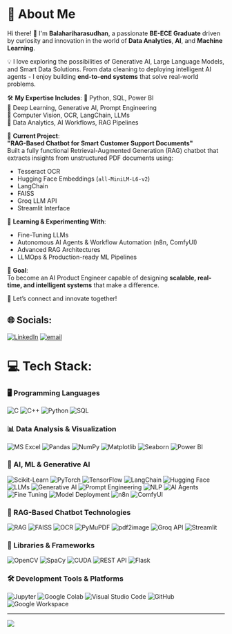 # 💫 About Me

Hi there! 👋 I'm **Balahariharasudhan**, a passionate **BE-ECE Graduate** driven by curiosity and innovation in the world of **Data Analytics**, **AI**, and **Machine Learning**.

💡 I love exploring the possibilities of Generative AI, Large Language Models, and Smart Data Solutions. From data cleaning to deploying intelligent AI agents - I enjoy building **end-to-end systems** that solve real-world problems.

🛠️ **My Expertise Includes**:
 🔹 Python, SQL, Power BI  
 🔹 Deep Learning, Generative AI, Prompt Engineering  
 🔹 Computer Vision, OCR, LangChain, LLMs  
 🔹 Data Analytics, AI Workflows, RAG Pipelines

🚀 **Current Project**:  
**"RAG-Based Chatbot for Smart Customer Support Documents"**  
Built a fully functional Retrieval-Augmented Generation (RAG) chatbot that extracts insights from unstructured PDF documents using:
- Tesseract OCR  
- Hugging Face Embeddings (`all-MiniLM-L6-v2`)  
- LangChain  
- FAISS  
- Groq LLM API  
- Streamlit Interface  

🌱 **Learning & Experimenting With**:
- Fine-Tuning LLMs  
- Autonomous AI Agents & Workflow Automation (n8n, ComfyUI)  
- Advanced RAG Architectures  
- LLMOps & Production-ready ML Pipelines

🎯 **Goal**:  
To become an AI Product Engineer capable of designing **scalable, real-time, and intelligent systems** that make a difference.

🔗 Let’s connect and innovate together!

## 🌐 Socials:
[![LinkedIn](https://img.shields.io/badge/LinkedIn-%230077B5.svg?logo=linkedin&logoColor=white)](https://linkedin.com/in/balahariharasudhant) [![email](https://img.shields.io/badge/Email-D14836?logo=gmail&logoColor=white)](mailto:balahariharasudhan6095@gmail.com) 

# 💻 Tech Stack:

### 🖥️ Programming Languages
![C](https://img.shields.io/badge/C-%2300599C.svg?style=for-the-badge&logo=c&logoColor=white)
![C++](https://img.shields.io/badge/C++-%2300599C.svg?style=for-the-badge&logo=c%2B%2B&logoColor=white)
![Python](https://img.shields.io/badge/Python-3670A0?style=for-the-badge&logo=python&logoColor=ffdd54)
![SQL](https://img.shields.io/badge/SQL-4479A1?style=for-the-badge&logo=sqlite&logoColor=white)

### 📊 Data Analysis & Visualization
![MS Excel](https://img.shields.io/badge/MS%20Excel-217346?style=for-the-badge&logo=microsoft-excel&logoColor=white)
![Pandas](https://img.shields.io/badge/Pandas-%23150458.svg?style=for-the-badge&logo=pandas&logoColor=white)
![NumPy](https://img.shields.io/badge/NumPy-%23013243.svg?style=for-the-badge&logo=numpy&logoColor=white)
![Matplotlib](https://img.shields.io/badge/Matplotlib-ffffff.svg?style=for-the-badge&logo=matplotlib&logoColor=black)
![Seaborn](https://img.shields.io/badge/Seaborn-3776AB.svg?style=for-the-badge&logo=python&logoColor=white)
![Power BI](https://img.shields.io/badge/PowerBI-F2C811?style=for-the-badge&logo=powerbi&logoColor=black)

### 🤖 AI, ML & Generative AI
![Scikit-Learn](https://img.shields.io/badge/Scikit--Learn-F7931E?style=for-the-badge&logo=scikit-learn&logoColor=white)
![PyTorch](https://img.shields.io/badge/PyTorch-EE4C2C?style=for-the-badge&logo=PyTorch&logoColor=white)
![TensorFlow](https://img.shields.io/badge/TensorFlow-FF6F00?style=for-the-badge&logo=tensorflow&logoColor=white)
![LangChain](https://img.shields.io/badge/LangChain-000000?style=for-the-badge&logo=langchain&logoColor=white)
![Hugging Face](https://img.shields.io/badge/HuggingFace-FFD21F?style=for-the-badge&logo=huggingface&logoColor=black)
![LLMs](https://img.shields.io/badge/LLM-4B0082?style=for-the-badge&logo=openai&logoColor=white)
![Generative AI](https://img.shields.io/badge/GenerativeAI-DD1B16?style=for-the-badge&logo=python&logoColor=white)
![Prompt Engineering](https://img.shields.io/badge/Prompt%20Engineering-008000?style=for-the-badge&logo=openai&logoColor=white)
![NLP](https://img.shields.io/badge/NLP-FF6F91?style=for-the-badge&logo=spacy&logoColor=white)
![AI Agents](https://img.shields.io/badge/AI%20Agents-00CED1?style=for-the-badge&logo=openai&logoColor=white)
![Fine Tuning](https://img.shields.io/badge/Fine--Tuning-9932CC?style=for-the-badge&logo=openai&logoColor=white)
![Model Deployment](https://img.shields.io/badge/Deployment-4682B4?style=for-the-badge&logo=docker&logoColor=white)
![n8n](https://img.shields.io/badge/n8n-FF6633?style=for-the-badge&logo=n8n&logoColor=white)
![ComfyUI](https://img.shields.io/badge/ComfyUI-696969?style=for-the-badge&logo=python&logoColor=white)

### 📄 RAG-Based Chatbot Technologies
![RAG](https://img.shields.io/badge/RAG-%234B0082.svg?style=for-the-badge&logo=openai&logoColor=white)
![FAISS](https://img.shields.io/badge/FAISS-009688?style=for-the-badge&logo=vector&logoColor=white)
![OCR](https://img.shields.io/badge/Tesseract%20OCR-FF6F00?style=for-the-badge&logo=tesseract&logoColor=white)
![PyMuPDF](https://img.shields.io/badge/PyMuPDF-1f6f8b?style=for-the-badge&logo=python&logoColor=white)
![pdf2image](https://img.shields.io/badge/pdf2image-1d3557?style=for-the-badge&logo=pdf&logoColor=white)
![Groq API](https://img.shields.io/badge/Groq%20API-000000?style=for-the-badge&logo=openai&logoColor=white)
![Streamlit](https://img.shields.io/badge/Streamlit-FF4B4B?style=for-the-badge&logo=streamlit&logoColor=white)

### 🧰 Libraries & Frameworks
![OpenCV](https://img.shields.io/badge/OpenCV-%23white.svg?style=for-the-badge&logo=opencv&logoColor=white)
![SpaCy](https://img.shields.io/badge/SpaCy-09A3D5?style=for-the-badge&logo=spacy&logoColor=white)
![CUDA](https://img.shields.io/badge/CUDA-76B900?style=for-the-badge&logo=nvidia&logoColor=white)
![REST API](https://img.shields.io/badge/REST%20API-000000?style=for-the-badge&logo=api&logoColor=white)
![Flask](https://img.shields.io/badge/Flask-000000?style=for-the-badge&logo=flask&logoColor=white)

### 🛠️ Development Tools & Platforms
![Jupyter](https://img.shields.io/badge/Jupyter-F37626?style=for-the-badge&logo=jupyter&logoColor=white)
![Google Colab](https://img.shields.io/badge/Google%20Colab-F9AB00?style=for-the-badge&logo=google-colab&logoColor=white)
![Visual Studio Code](https://img.shields.io/badge/VS%20Code-007ACC?style=for-the-badge&logo=visual-studio-code&logoColor=white)
![GitHub](https://img.shields.io/badge/GitHub-181717?style=for-the-badge&logo=github&logoColor=white)
![Google Workspace](https://img.shields.io/badge/Google%20Suite-4285F4?style=for-the-badge&logo=google&logoColor=white)

---
[![](https://visitcount.itsvg.in/api?id=balahariharasudhan&icon=0&color=0)](https://visitcount.itsvg.in)

<!-- Proudly created with GPRM ( https://gprm.itsvg.in ) -->
